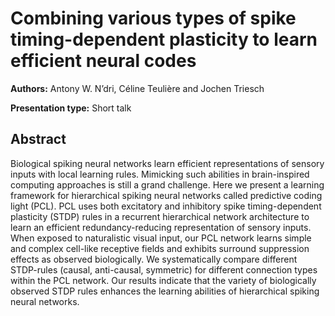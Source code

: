 # Combining various types of spike timing-dependent plasticity to learn efficient neural codes

**Authors:** Antony W. N’dri, Céline Teulière and Jochen Triesch

**Presentation type:** Short talk

## Abstract

Biological spiking neural networks learn efficient representations of sensory inputs with local learning rules. Mimicking such abilities in brain-inspired computing approaches is still a grand challenge. Here we present a learning framework for hierarchical spiking neural networks called predictive coding light (PCL). PCL uses both excitatory and inhibitory spike timing-dependent plasticity (STDP) rules in a recurrent hierarchical network architecture to learn an efficient redundancy-reducing representation of sensory inputs. When exposed to naturalistic visual input, our PCL network learns simple and complex cell-like receptive fields and exhibits surround suppression effects as observed biologically. We systematically compare different STDP-rules (causal, anti-causal, symmetric) for different connection types within the PCL network. Our results indicate that the variety of biologically observed STDP rules enhances the learning abilities of hierarchical spiking neural networks.